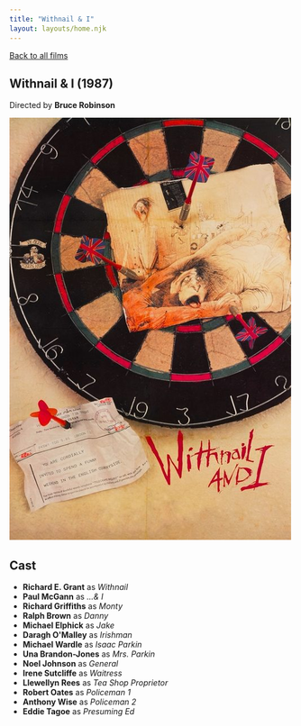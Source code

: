 ```yaml
---
title: "Withnail & I"
layout: layouts/home.njk
---
```


<a href="../">Back to all films</a>

<article class="film">
  <h1>Withnail & I (1987)</h1>

  <p class="director">
    Directed by <strong>Bruce Robinson</strong>
  </p>

  <img src="../films/posters/withnail--i.jpg" alt="">

  <h2>
    Cast
  </h2>
  <ul>
    <li><strong>Richard E. Grant</strong> as <em>Withnail</em></li>
<li><strong>Paul McGann</strong> as <em>...& I</em></li>
<li><strong>Richard Griffiths</strong> as <em>Monty</em></li>
<li><strong>Ralph Brown</strong> as <em>Danny</em></li>
<li><strong>Michael Elphick</strong> as <em>Jake</em></li>
<li><strong>Daragh O'Malley</strong> as <em>Irishman</em></li>
<li><strong>Michael Wardle</strong> as <em>Isaac Parkin</em></li>
<li><strong>Una Brandon-Jones</strong> as <em>Mrs. Parkin</em></li>
<li><strong>Noel Johnson</strong> as <em>General</em></li>
<li><strong>Irene Sutcliffe</strong> as <em>Waitress</em></li>
<li><strong>Llewellyn Rees</strong> as <em>Tea Shop Proprietor</em></li>
<li><strong>Robert Oates</strong> as <em>Policeman 1</em></li>
<li><strong>Anthony Wise</strong> as <em>Policeman 2</em></li>
<li><strong>Eddie Tagoe</strong> as <em>Presuming Ed</em></li>
  </ul>
</article>
